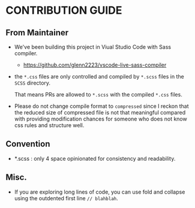 # CONTRIBUTION GUIDE

## From Maintainer

- We've been building this project in Viual Studio Code with Sass compiler.

  - https://github.com/glenn2223/vscode-live-sass-compiler

- the `*.css` files are only controlled and compiled by `*.scss` files in the `SCSS` directory.

  That means PRs are allowed to `*.scss` with the compiled `*.css` files.

- Please do not change compile format to `compressed` since I reckon that the reduced size of compressed file is not that meaningful compared with providing modification chances for someone who does not know css rules and structure well.

## Convention

- *.scss : only 4 space opinionated for consistency and readability.

## Misc.

- If you are exploring long lines of code, you can use fold and collapse using the outdented first line `// blahblah`.